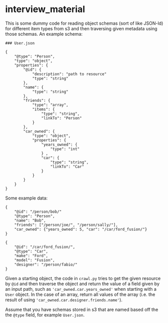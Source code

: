 # interview_material

This is some dummy code for reading object schemas (sort of like JSON-ld) for different item types from s3 and then traversing given metadata using those schemas. An example schema:

```
### User.json

{
    "@type": "Person",
    "type": "object",
    "properties": {
        "@id": {
            "description": "path to resource"
            "type": "string"
        },
        "name": {
            "type": "string"
        },
        "friends": {
            "type": "array",
            "items": {
                "type": "string",
                "linkTo": "Person"
            }
        },
        "car_owned": {
            "type": "object",
            "properties": {
                "years_owned": {
                    "type": "int"
                } ,
                "car": {
                    "type": "string",
                    "linkTo": "Car"
                }
            }
        }
    }
}
```

Some example data:

```
{
    "@id": "/person/bob/"
    "@type": "Person",
    "name": "Bob",
    "friends": ["/person/joe/", "/person/sally/"],
    "car_owned": {"years_owned": 5, "car": "/car/ford_fusion/"}
}

{
    "@id": "/car/ford_fusion/",
    "@type": "Car",
    "make": "Ford",
    "model": "Fusion",
    "designer": "/person/fabio/"
}
```

Given a starting object, the code in `crawl.py` tries to get the given resource by `@id` and then traverse the object and return the value of a field given by an input path, such as `'car_owned.car.years_owned'` when starting with a `User` object. In the case of an array, return all values of the array (i.e. the result of using `'car_owned.car.designer.friends.name'`).

Assume that you have schemas stored in s3 that are named based off the the `@type` field, for example `User.json`. 
